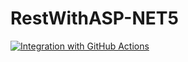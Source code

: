 # RestWithASP-NET5

[![Integration with GitHub Actions](https://github.com/texasnk/RestWithASP-NET5/actions/workflows/docker-image.yml/badge.svg)](https://github.com/texasnk/RestWithASP-NET5/actions/workflows/docker-image.yml)
